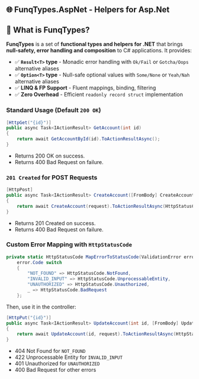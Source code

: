 ## 🌐 FunqTypes.AspNet - Helpers for Asp.Net

## 🎯 **What is FunqTypes?**
**FunqTypes** is a set of **functional types and helpers for .NET** that brings **null-safety, error handling and composition** to C# applications. It provides:
- ✅ **`Result<T>` type** - Monadic error handling with `Ok/Fail` or `Gotcha/Oops` alternative aliases
- ✅ **`Option<T>` type** - Null-safe optional values with `Some/None` or `Yeah/Nah` alternative aliases
- ✅ **LINQ & FP Support** - Fluent mappings, binding, filtering
- ✅ **Zero Overhead** - Efficient `readonly record struct` implementation

### Standard Usage (Default `200 OK`)
```csharp
[HttpGet("{id}")]
public async Task<IActionResult> GetAccount(int id)
{
    return await GetAccountById(id).ToActionResultAsync();
}
```
* Returns 200 OK on success.
* Returns 400 Bad Request on failure.

### `201 Created` for POST Requests
```csharp
[HttpPost]
public async Task<IActionResult> CreateAccount([FromBody] CreateAccountRequest request)
{
    return await CreateAccount(request).ToActionResultAsync(HttpStatusCode.Created);
}
```
* Returns 201 Created on success.
* Returns 400 Bad Request on failure.

### Custom Error Mapping with `HttpStatusCode`
```csharp
private static HttpStatusCode MapErrorToStatusCode(ValidationError error) =>
    error.Code switch
    {
        "NOT_FOUND" => HttpStatusCode.NotFound,
        "INVALID_INPUT" => HttpStatusCode.UnprocessableEntity,
        "UNAUTHORIZED" => HttpStatusCode.Unauthorized,
        _ => HttpStatusCode.BadRequest
    };
```
Then, use it in the controller:
```csharp
[HttpPut("{id}")]
public async Task<IActionResult> UpdateAccount(int id, [FromBody] UpdateAccountRequest request)
{
    return await UpdateAccount(id, request).ToActionResultAsync(HttpStatusCode.OK, MapErrorToStatusCode);
}
```
* 404 Not Found for `NOT_FOUND`
* 422 Unprocessable Entity for `INVALID_INPUT`
* 401 Unauthorized for `UNAUTHORIZED`
* 400 Bad Request for other errors
